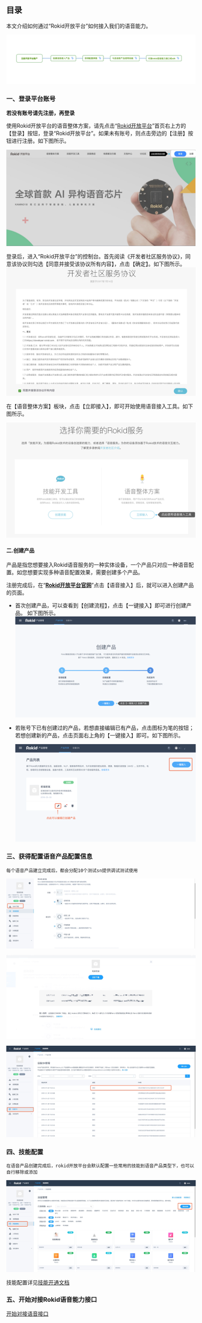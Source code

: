 ## 目录

本文介绍如何通过“Rokid开放平台”如何接入我们的语音能力。

![](images/1.jpg)


### 一、登录平台账号

**若没有账号请先注册，再登录**

使用Rokid开放平台的语音整体方案，请先点击“[Rokid开放平台](https://developer.rokid.com/#/)”首页右上方的【登录】按钮，登录“Rokid开放平台”。如果未有账号，则点击旁边的【注册】按钮进行注册。如下图所示。

![](images/01.png)

登录后，进入“Rokid开放平台”的控制台。首先阅读《开发者社区服务协议》，同意该协议则勾选【同意并接受该协议所有内容】，点击【确定】。如下图所示。
![](images/fuwuxieyi.jpg)

在【语音整体方案】板块，点击【立即接入】，即可开始使用语音接入工具。如下图所示。

![](images/02.png)


#### 二.创建产品

产品是指您想要接入Rokid语音服务的一种实体设备，一个产品只对应一种语音配置。如您想要实现多种语音配置效果，需要创建多个产品。

注册完成后，在“[**Rokid开放平台官网**](https://developer.rokid.com/#/)”点击【语音接入】后，就可以进入创建产品的页面。

- 首次创建产品，可以查看到【创建流程】，点击【一键接入】即可进行创建产品。 如下图所示。
  ![](images/03.png)

- 若账号下已有创建过的产品，若想直接编辑已有产品，点击图标为笔的按钮；若想创建新的产品，点击页面右上角的【一键接入】即可。如下图所示。

  ![](images/04.png)


### 三、获得配置语音产品配置信息

```
每个语音产品建立完成后，都会分配10个测试sn提供调试测试使用
```

 ![](images/rokidspeech-setting1.jpg)
 
 ![](images/rokidspeech-setting2.jpg)
 
 ![](images/rokidspeech-setting3.jpg)
 
### 四、技能配置
```
在语音产品创建完成后，rokid开放平台会默认配置一些常用的技能到语音产品类型下，也可以自行移除或添加
```

![](images/rokidspeech-skill1.jpg)

技能配置详见[技能开通文档](https://developer.rokid.com/docs/5-enableVoice/rokid-vsvy-sdk-docs/rookie-guide/skillstore.html)

### 五、开始对接Rokid语音能力接口
[开始对接语音接口](https://developer.rokid.com/docs/3-ApiReference/openvoice-api.html)
